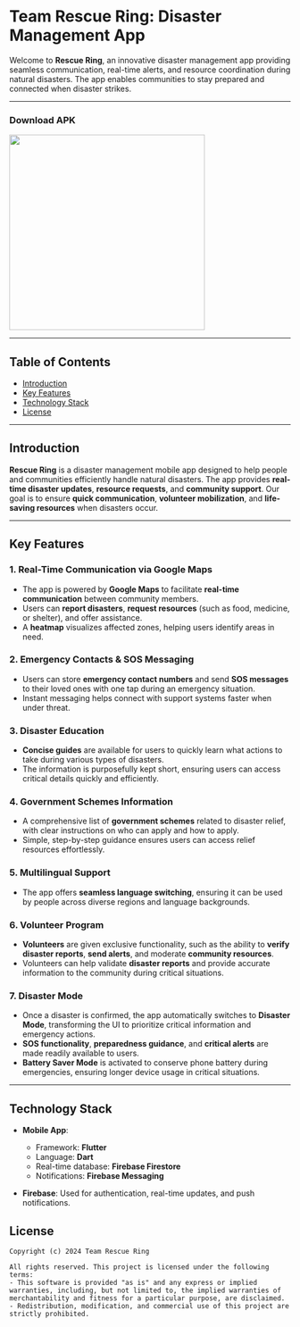 # Team Rescue Ring: Disaster Management App

Welcome to **Rescue Ring**, an innovative disaster management app providing seamless communication, real-time alerts, and resource coordination during natural disasters. The app enables communities to stay prepared and connected when disaster strikes.

---

### Download APK

<a href="https://github.com/RescueRing/resources/raw/refs/heads/main/app/apk_file/app-release.apk">
<img src="https://camo.githubusercontent.com/2b0b605d77141fd0ff5f5aa8159f6121c4d4bd213d5ee2aba1753d678faaf28c/68747470733a2f2f692e6962622e636f2f71306d6463345a2f6765742d69742d6f6e2d6769746875622e706e67" width=350/>
</a>

---

## Table of Contents
- [Introduction](#introduction)
- [Key Features](#key-features)
- [Technology Stack](#technology-stack)
- [License](#license)

---

## Introduction

**Rescue Ring** is a disaster management mobile app designed to help people and communities efficiently handle natural disasters. The app provides **real-time disaster updates**, **resource requests**, and **community support**. Our goal is to ensure **quick communication**, **volunteer mobilization**, and **life-saving resources** when disasters occur.

---

## Key Features

### **1. Real-Time Communication via Google Maps**
- The app is powered by **Google Maps** to facilitate **real-time communication** between community members.
- Users can **report disasters**, **request resources** (such as food, medicine, or shelter), and offer assistance.
- A **heatmap** visualizes affected zones, helping users identify areas in need.

### **2. Emergency Contacts & SOS Messaging**
- Users can store **emergency contact numbers** and send **SOS messages** to their loved ones with one tap during an emergency situation.
- Instant messaging helps connect with support systems faster when under threat.

### **3. Disaster Education**
- **Concise guides** are available for users to quickly learn what actions to take during various types of disasters.
- The information is purposefully kept short, ensuring users can access critical details quickly and efficiently.
  
### **4. Government Schemes Information**
- A comprehensive list of **government schemes** related to disaster relief, with clear instructions on who can apply and how to apply.
- Simple, step-by-step guidance ensures users can access relief resources effortlessly.

### **5. Multilingual Support**
- The app offers **seamless language switching**, ensuring it can be used by people across diverse regions and language backgrounds.
  
### **6. Volunteer Program**
- **Volunteers** are given exclusive functionality, such as the ability to **verify disaster reports**, **send alerts**, and moderate **community resources**.
- Volunteers can help validate **disaster reports** and provide accurate information to the community during critical situations.

### **7. Disaster Mode**
- Once a disaster is confirmed, the app automatically switches to **Disaster Mode**, transforming the UI to prioritize critical information and emergency actions.
- **SOS functionality**, **preparedness guidance**, and **critical alerts** are made readily available to users.
- **Battery Saver Mode** is activated to conserve phone battery during emergencies, ensuring longer device usage in critical situations.

---

## Technology Stack

- **Mobile App**: 
  - Framework: **Flutter**
  - Language: **Dart**
  - Real-time database: **Firebase Firestore**
  - Notifications: **Firebase Messaging**

- **Firebase**: Used for authentication, real-time updates, and push notifications.



## License 

```plaintext
Copyright (c) 2024 Team Rescue Ring

All rights reserved. This project is licensed under the following terms: 
- This software is provided "as is" and any express or implied warranties, including, but not limited to, the implied warranties of merchantability and fitness for a particular purpose, are disclaimed.
- Redistribution, modification, and commercial use of this project are strictly prohibited.

